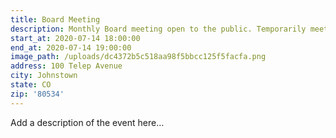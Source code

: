 ```yaml
---
title: Board Meeting
description: Monthly Board meeting open to the public. Temporarily meeting at St 1.
start_at: 2020-07-14 18:00:00
end_at: 2020-07-14 19:00:00
image_path: /uploads/dc4372b5c518aa98f5bbcc125f5facfa.png
address: 100 Telep Avenue
city: Johnstown
state: CO
zip: '80534'
---
```


Add a description of the event here…